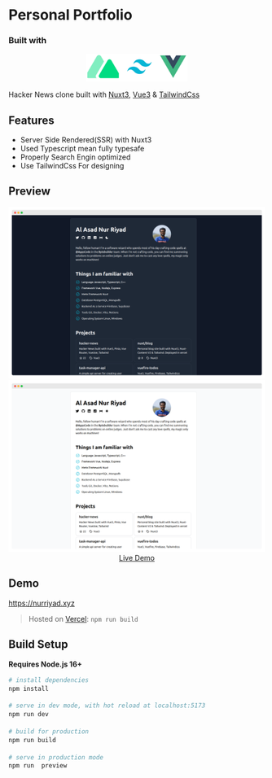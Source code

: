 # Personal Portfolio

### Built with

<p align="center">
    <img width="200" src="./assets/img/logo.png">
</p>

Hacker News clone built with [Nuxt3](https://nuxt.com), [Vue3](https://vuejs.org) & [TailwindCss](https://tailwindcss.com/)

## Features

- Server Side Rendered(SSR) with Nuxt3
- Used Typescript mean fully typesafe
- Properly Search Engin optimized
- Use TailwindCss For designing

## Preview

<p align="center">
  <a href="https://nurriyad.xyz" target="_blank">
    <img width="1090" src="./assets/img/screely-1.png">
    <img width="1090" src="./assets/img/screely-2.png">
    <br>
    Live Demo
  </a>
</p>

## Demo

https://nurriyad.xyz

> Hosted on [Vercel](https://vercel.com/): `npm run build`

## Build Setup

**Requires Node.js 16+**

```bash
# install dependencies
npm install

# serve in dev mode, with hot reload at localhost:5173
npm run dev

# build for production
npm run build

# serve in production mode
npm run  preview

```
